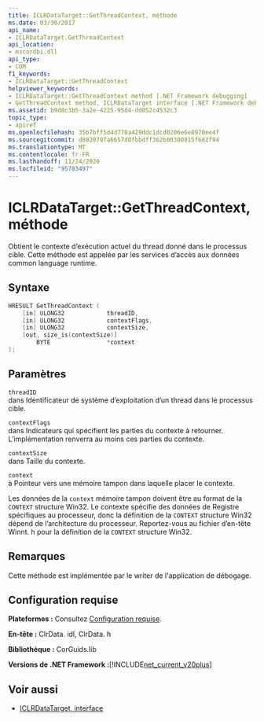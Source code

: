 ```yaml
---
title: ICLRDataTarget::GetThreadContext, méthode
ms.date: 03/30/2017
api_name:
- ICLRDataTarget.GetThreadContext
api_location:
- mscordbi.dll
api_type:
- COM
f1_keywords:
- ICLRDataTarget::GetThreadContext
helpviewer_keywords:
- ICLRDataTarget::GetThreadContext method [.NET Framework debugging]
- GetThreadContext method, ICLRDataTarget interface [.NET Framework debugging]
ms.assetid: b9d8c3b5-3a2e-4225-95d4-dd052c4532c3
topic_type:
- apiref
ms.openlocfilehash: 35b7bff5d4d778a429ddc1dcd0206e6e8970ee4f
ms.sourcegitcommit: d8020797a6657d0fbbdff362b80300815f682f94
ms.translationtype: MT
ms.contentlocale: fr-FR
ms.lasthandoff: 11/24/2020
ms.locfileid: "95703497"
---
```

# <a name="iclrdatatargetgetthreadcontext-method"></a>ICLRDataTarget::GetThreadContext, méthode

Obtient le contexte d’exécution actuel du thread donné dans le processus cible. Cette méthode est appelée par les services d’accès aux données common language runtime.  
  
## <a name="syntax"></a>Syntaxe  
  
```cpp  
HRESULT GetThreadContext (  
    [in] ULONG32            threadID,  
    [in] ULONG32            contextFlags,  
    [in] ULONG32            contextSize,  
    [out, size_is(contextSize)]
        BYTE                *context  
);  
```  
  
## <a name="parameters"></a>Paramètres  

 `threadID`  
 dans Identificateur de système d’exploitation d’un thread dans le processus cible.  
  
 `contextFlags`  
 dans Indicateurs qui spécifient les parties du contexte à retourner. L’implémentation renverra au moins ces parties du contexte.  
  
 `contextSize`  
 dans Taille du contexte.  
  
 `context`  
 à Pointeur vers une mémoire tampon dans laquelle placer le contexte.  
  
 Les données de la `context` mémoire tampon doivent être au format de la `CONTEXT` structure Win32. Le contexte spécifie des données de Registre spécifiques au processeur, donc la définition de la `CONTEXT` structure Win32 dépend de l’architecture du processeur. Reportez-vous au fichier d’en-tête Winnt. h pour la définition de la `CONTEXT` structure Win32.  
  
## <a name="remarks"></a>Remarques  

 Cette méthode est implémentée par le writer de l'application de débogage.  
  
## <a name="requirements"></a>Configuration requise  

 **Plateformes :** Consultez [Configuration requise](../../get-started/system-requirements.md).  
  
 **En-tête :** ClrData. idl, ClrData. h  
  
 **Bibliothèque :** CorGuids.lib  
  
 **Versions de .NET Framework :**[!INCLUDE[net_current_v20plus](../../../../includes/net-current-v20plus-md.md)]  
  
## <a name="see-also"></a>Voir aussi

- [ICLRDataTarget, interface](iclrdatatarget-interface.md)
